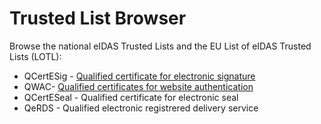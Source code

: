 # Trusted List Browser
Browse the national eIDAS Trusted Lists and the EU List of eIDAS Trusted Lists (LOTL):
* QCertESig - [Qualified certificate for electronic signature](https://github.com/ymedlop/tl-browser-certs/tree/certificate/qcertesig)
* QWAC- [Qualified certificates for website authentication](https://github.com/ymedlop/tl-browser-certs/tree/certificate/qwac)
* QCertESeal - Qualified certificate for electronic seal
* QeRDS - Qualified electronic registrered delivery service
